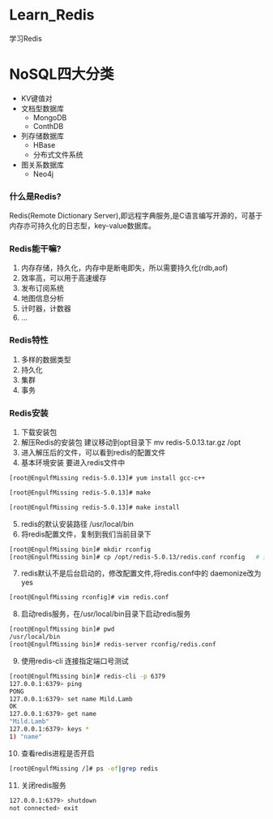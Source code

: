 # Learn_Redis
学习Redis

# NoSQL四大分类
- KV键值对
- 文档型数据库
  - MongoDB
  - ConthDB
- 列存储数据库
  - HBase
  - 分布式文件系统
- 图关系数据库
  - Neo4j


### 什么是Redis?
Redis(Remote Dictionary Server),即远程字典服务,是C语言编写开源的，可基于内存亦可持久化的日志型，key-value数据库。

### Redis能干嘛?
1. 内存存储，持久化，内存中是断电即失，所以需要持久化(rdb,aof)
2. 效率高，可以用于高速缓存
3. 发布订阅系统
4. 地图信息分析
5. 计时器，计数器
6. ...

### Redis特性
1. 多样的数据类型
2. 持久化
3. 集群
4. 事务

### Redis安装
1. 下载安装包
2. 解压Redis的安装包  建议移动到opt目录下  mv redis-5.0.13.tar.gz /opt
3. 进入解压后的文件，可以看到redis的配置文件
4. 基本环境安装  要进入redis文件中
```bash
[root@EngulfMissing redis-5.0.13]# yum install gcc-c++

[root@EngulfMissing redis-5.0.13]# make

[root@EngulfMissing redis-5.0.13]# make install
```
5. redis的默认安装路径 /usr/local/bin
6. 将redis配置文件，复制到我们当前目录下
```bash
[root@EngulfMissing bin]# mkdir rconfig
[root@EngulfMissing bin]# cp /opt/redis-5.0.13/redis.conf rconfig   # 这里的bin是/usr/local/bin
```
7. redis默认不是后台启动的，修改配置文件,将redis.conf中的  daemonize改为yes
```bash
[root@EngulfMissing rconfig]# vim redis.conf
```
8. 启动redis服务，在/usr/local/bin目录下启动redis服务
```bash
[root@EngulfMissing bin]# pwd
/usr/local/bin
[root@EngulfMissing bin]# redis-server rconfig/redis.conf
```
9. 使用redis-cli 连接指定端口号测试
```bash
[root@EngulfMissing bin]# redis-cli -p 6379
127.0.0.1:6379> ping
PONG
127.0.0.1:6379> set name Mild.Lamb
OK
127.0.0.1:6379> get name
"Mild.Lamb"
127.0.0.1:6379> keys *
1) "name"
```
10. 查看redis进程是否开启
```bash
[root@EngulfMissing /]# ps -ef|grep redis
```
11. 关闭redis服务
```bash
127.0.0.1:6379> shutdown
not connected> exit
```
